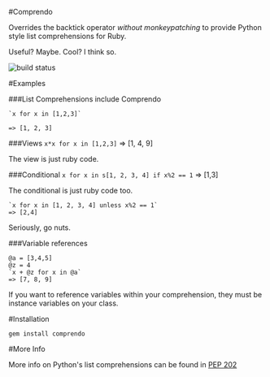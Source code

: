 #Comprendo

Overrides the backtick operator _without monkeypatching_ to provide Python style list comprehensions for Ruby.



Useful? Maybe. Cool? I think so.

![build status](https://secure.travis-ci.org/sberan/Comprendo.png)

#Examples

###List Comprehensions
    include Comprendo
    
    `x for x in [1,2,3]`
    
    => [1, 2, 3]


###Views
    `x*x for x in [1,2,3]`
    => [1, 4, 9]   

The view is just ruby code.

###Conditional
    `x for x in s[1, 2, 3, 4] if x%2 == 1`
    => [1,3]
    
The conditional is just ruby code too.

    `x for x in [1, 2, 3, 4] unless x%2 == 1`
    => [2,4]

Seriously, go nuts.
    
###Variable references

    @a = [3,4,5]
    @z = 4
    `x + @z for x in @a`
    => [7, 8, 9]

If you want to reference variables within your comprehension, they must be
instance variables on your class.


#Installation

    gem install comprendo

#More Info

More info on Python's list comprehensions can be found in [PEP 202](http://www.python.org/dev/peps/pep-0202/)
